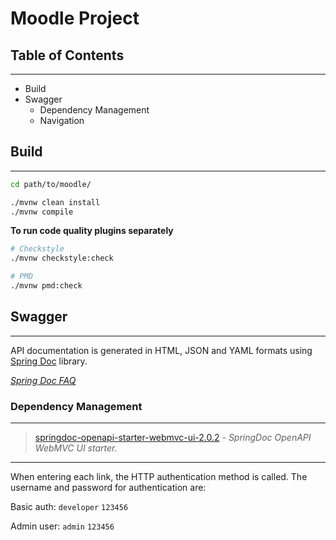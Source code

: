 # Moodle Project

## Table of Contents

---
- Build
- Swagger
    - Dependency Management
    - Navigation

## Build

---
```bash
cd path/to/moodle/

./mvnw clean install
./mvnw compile
```

**To run code quality plugins separately**

```bash
# Checkstyle
./mvnw checkstyle:check

# PMD
./mvnw pmd:check
```

## Swagger

---

API documentation is generated in HTML, JSON and YAML formats
using [Spring Doc](https://springdoc.org/index.html) library.

*[Spring Doc FAQ](https://springdoc.org/faq.html#faq)*

### Dependency Management

---

>[springdoc-openapi-starter-webmvc-ui-2.0.2](https://mvnrepository.com/artifact/org.springdoc/springdoc-openapi-starter-webmvc-ui/2.0.2)
*- SpringDoc OpenAPI WebMVC UI starter.*

---
When entering each link, the HTTP authentication method is called. The username and password for
authentication are:

Basic auth: `developer` `123456`

Admin user: `admin` `123456`